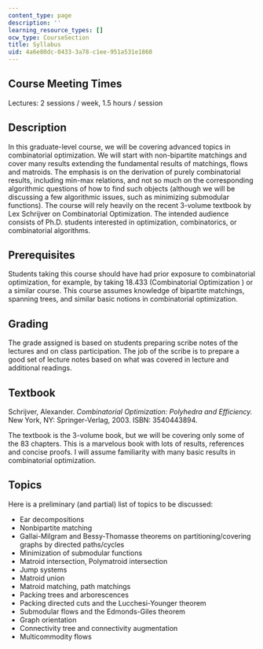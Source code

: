 ```yaml
---
content_type: page
description: ''
learning_resource_types: []
ocw_type: CourseSection
title: Syllabus
uid: 4a6e80dc-0433-3a78-c1ee-951a531e1860
---
```


Course Meeting Times
--------------------

Lectures: 2 sessions / week, 1.5 hours / session

Description
-----------

In this graduate-level course, we will be covering advanced topics in combinatorial optimization. We will start with non-bipartite matchings and cover many results extending the fundamental results of matchings, flows and matroids. The emphasis is on the derivation of purely combinatorial results, including min-max relations, and not so much on the corresponding algorithmic questions of how to find such objects (although we will be discussing a few algorithmic issues, such as minimizing submodular functions). The course will rely heavily on the recent 3-volume textbook by Lex Schrijver on Combinatorial Optimization. The intended audience consists of Ph.D. students interested in optimization, combinatorics, or combinatorial algorithms.

Prerequisites
-------------

Students taking this course should have had prior exposure to combinatorial optimization, for example, by taking 18.433 (Combinatorial Optimization ) or a similar course. This course assumes knowledge of bipartite matchings, spanning trees, and similar basic notions in combinatorial optimization.

Grading
-------

The grade assigned is based on students preparing scribe notes of the lectures and on class participation. The job of the scribe is to prepare a good set of lecture notes based on what was covered in lecture and additional readings.

Textbook
--------

Schrijver, Alexander. _Combinatorial Optimization: Polyhedra and Efficiency._ New York, NY: Springer-Verlag, 2003. ISBN: 3540443894.

The textbook is the 3-volume book, but we will be covering only some of the 83 chapters. This is a marvelous book with lots of results, references and concise proofs. I will assume familiarity with many basic results in combinatorial optimization.

Topics
------

Here is a preliminary (and partial) list of topics to be discussed:

*   Ear decompositions
*   Nonbipartite matching
*   Gallai-Milgram and Bessy-Thomasse theorems on partitioning/covering graphs by directed paths/cycles
*   Minimization of submodular functions
*   Matroid intersection, Polymatroid intersection
*   Jump systems
*   Matroid union
*   Matroid matching, path matchings
*   Packing trees and arborescences
*   Packing directed cuts and the Lucchesi-Younger theorem
*   Submodular flows and the Edmonds-Giles theorem
*   Graph orientation
*   Connectivity tree and connectivity augmentation
*   Multicommodity flows